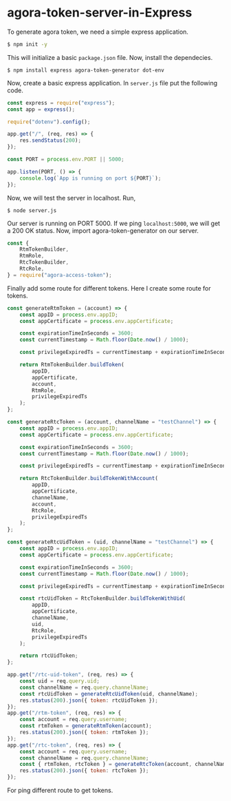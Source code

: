 # agora-token-server-in-Express
To generate agora token, we need a simple express application.
```sh
$ npm init -y
```
This will initialize a basic `package.json` file. Now, install the dependecies.
```
$ npm install express agora-token-generator dot-env
```
Now, create a basic express application. In `server.js` file put the following code.
```javascript
const express = require("express");
const app = express();

require("dotenv").config();

app.get("/", (req, res) => {
    res.sendStatus(200);
});

const PORT = process.env.PORT || 5000;

app.listen(PORT, () => {
    console.log(`App is running on port ${PORT}`);
});
```
Now, we will test the server in localhost. Run,
```
$ node server.js
```
Our server is running on PORT 5000. If we ping `localhost:5000`, we will get a 200 OK status.
Now, import agora-token-generator on our server.
```javascript
const {
    RtmTokenBuilder,
    RtmRole,
    RtcTokenBuilder,
    RtcRole,
} = require("agora-access-token");
```
Finally add some route for different tokens. Here I create some route for tokens.
```javascript
const generateRtmToken = (account) => {
    const appID = process.env.appID;
    const appCertificate = process.env.appCertificate;

    const expirationTimeInSeconds = 3600;
    const currentTimestamp = Math.floor(Date.now() / 1000);

    const privilegeExpiredTs = currentTimestamp + expirationTimeInSeconds;

    return RtmTokenBuilder.buildToken(
        appID,
        appCertificate,
        account,
        RtmRole,
        privilegeExpiredTs
    );
};

const generateRtcToken = (account, channelName = "testChannel") => {
    const appID = process.env.appID;
    const appCertificate = process.env.appCertificate;

    const expirationTimeInSeconds = 3600;
    const currentTimestamp = Math.floor(Date.now() / 1000);

    const privilegeExpiredTs = currentTimestamp + expirationTimeInSeconds;

    return RtcTokenBuilder.buildTokenWithAccount(
        appID,
        appCertificate,
        channelName,
        account,
        RtcRole,
        privilegeExpiredTs
    );
};

const generateRtcUidToken = (uid, channelName = "testChannel") => {
    const appID = process.env.appID;
    const appCertificate = process.env.appCertificate;

    const expirationTimeInSeconds = 3600;
    const currentTimestamp = Math.floor(Date.now() / 1000);

    const privilegeExpiredTs = currentTimestamp + expirationTimeInSeconds;

    const rtcUidToken = RtcTokenBuilder.buildTokenWithUid(
        appID,
        appCertificate,
        channelName,
        uid,
        RtcRole,
        privilegeExpiredTs
    );

    return rtcUidToken;
};

app.get("/rtc-uid-token", (req, res) => {
    const uid = req.query.uid;
    const channelName = req.query.channelName;
    const rtcUidToken = generateRtcUidToken(uid, channelName);
    res.status(200).json({ token: rtcUidToken });
});
app.get("/rtm-token", (req, res) => {
    const account = req.query.username;
    const rtmToken = generateRtmToken(account);
    res.status(200).json({ token: rtmToken });
});
app.get("/rtc-token", (req, res) => {
    const account = req.query.username;
    const channelName = req.query.channelName;
    const { rtmToken, rtcToken } = generateRtcToken(account, channelName);
    res.status(200).json({ token: rtcToken });
});
```
For ping different route to get tokens.
